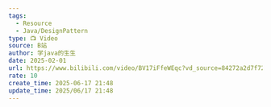 ```yaml
---
tags:
  - Resource
  - Java/DesignPattern
type: 📺 Video
source: B站
author: 学java的生生
date: 2025-02-01
url: https://www.bilibili.com/video/BV17iFfeWEqc?vd_source=84272a2d7f72158b38778819be5bc6ad
rate: 10
create_time: 2025-06-17 21:48
update_time: 2025/06/17 21:48
---
```

